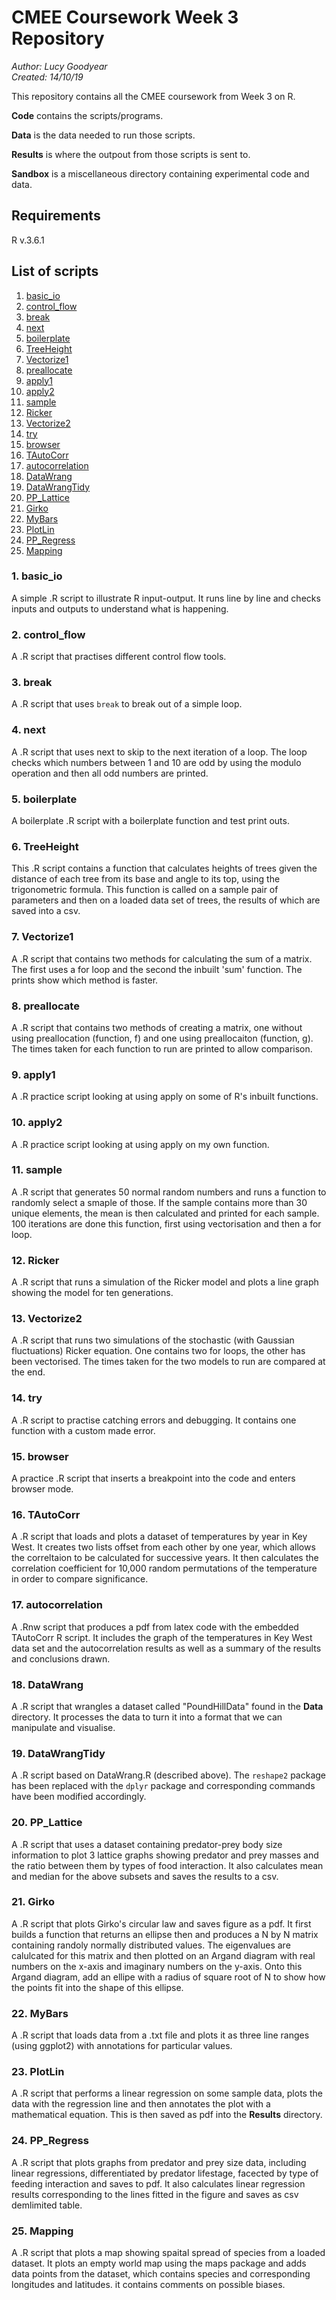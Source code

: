 # CMEE Coursework Week 3 Repository

*Author: Lucy Goodyear*  
*Created: 14/10/19*

This repository contains all the CMEE coursework from Week 3 on R.

**Code** contains the scripts/programs.

**Data** is the data needed to run those scripts.

**Results** is where the outpout from those scripts is sent to.

**Sandbox** is a miscellaneous directory containing experimental code and data.

## Requirements

R v.3.6.1

## List of scripts

1. [basic_io](#1.-basic_io)
2. [control_flow](#2.-control_flow)
3. [break](#3.-break)
4. [next](#4.-next)
5. [boilerplate](#5.-boilerplate)
6. [TreeHeight](#6.-TreeHeight)
7. [Vectorize1](#7.-Vectorize1)
8. [preallocate](#8.-preallocate)
9. [apply1](#9.-apply1)
10. [apply2](#10.-apply2)
11. [sample](#11.-sample)
12. [Ricker](#12.-Ricker)
13. [Vectorize2](#13.-Vectorize2)
14. [try](#14.-try)
15. [browser](#15.-browser)
16. [TAutoCorr](#16.-TAutoCorr)
17. [autocorrelation](#17.-autocorrelation)
18. [DataWrang](#18.-DataWrang)
19. [DataWrangTidy](#19.-DataWrangTidy)
20. [PP_Lattice](#20.-PP_Lattice)
21. [Girko](#21.-Girko)
22. [MyBars](#22.-MyBars)
23. [PlotLin](#23.-PlotLin)
24. [PP_Regress](#24.-PP_Regress)
25. [Mapping](#25.-Mapping)


### 1. basic_io

A simple .R script to illustrate R input-output. It runs line by line and checks inputs and outputs to understand what is happening.

###  2. control_flow

A .R script that practises different control flow tools.

### 3. break

A .R script that uses ```break``` to break out of a simple loop.

### 4. next

A .R script that uses next to skip to the next iteration of a loop. The loop checks which numbers between 1 and 10 are odd by using the modulo operation and then all odd numbers are printed. 

### 5. boilerplate

A boilerplate .R script with a boilerplate function and test print outs.

### 6. TreeHeight

This .R script contains a function that calculates heights of trees given the distance of each tree from its base and angle to its top, using the trigonometric formula. This function is called on a sample pair of parameters and then on a loaded data set of trees, the results of which are saved into a csv.

### 7. Vectorize1

A .R script that contains two methods for calculating the sum of a matrix. The first uses a for loop and the second the inbuilt 'sum' function. The prints show which method is faster.

### 8. preallocate

A .R script that contains two methods of creating a matrix, one without using preallocation (function, f) and one using preallocaiton (function, g). The times taken for each function to run are printed to allow comparison.

### 9. apply1

A .R practice script looking at using apply on some of R's inbuilt functions.

### 10. apply2

A .R practice script looking at using apply on my own function.

### 11. sample

A .R script that generates 50 normal random numbers and runs a function to randomly select a smaple of those. If the sample contains more than 30 unique elements, the mean is then calculated and printed for each sample. 100 iterations are done this function, first using vectorisation and then a for loop.

### 12. Ricker

A .R script that runs a simulation of the Ricker model and plots a line graph showing the model for ten generations.

### 13. Vectorize2

A .R script that runs two simulations of the stochastic (with Gaussian fluctuations) Ricker equation. One contains two for loops, the other has been vectorised. The times taken for the two models to run are compared at the end.

### 14. try

A .R script to practise catching errors and debugging. It contains one function with a custom made error.

### 15. browser

A practice .R script that inserts a breakpoint into the code and enters browser mode.

### 16. TAutoCorr

A .R script that loads and plots a dataset of temperatures by year in Key West. It creates two lists offset from each other by one year, which allows the correltaion to be calculated for successive years. It then calculates the correlation coefficient for 10,000 random permutations of the temperature in order to compare significance.

### 17. autocorrelation

A .Rnw script that produces a pdf from latex code with the embedded TAutoCorr R script. It includes the graph of the temperatures in Key West data set and the autocorrelation results as well as a summary of the results and conclusions drawn.

### 18. DataWrang

A .R script that wrangles a dataset called "PoundHillData" found in the **Data** directory. It processes the data to turn it into a format that we can manipulate and visualise.

### 19. DataWrangTidy

A .R script based on DataWrang.R (described above). The ```reshape2``` package has been replaced with the ```dplyr``` package and corresponding commands have been modified accordingly.

### 20. PP_Lattice

A .R script that uses a dataset containing predator-prey body size information to plot 3 lattice graphs showing predator and prey masses and the ratio between them by types of food interaction. It also calculates mean and median for the above subsets and saves the results to a csv.

### 21. Girko

A .R script that plots Girko's circular law and saves figure as a pdf. It first builds a function that returns an ellipse then and produces a N by N matrix containing randoly normally distributed values. The eigenvalues are calulcated for this matrix and then plotted on an Argand diagram with real numbers on the x-axis and imaginary numbers on the y-axis. Onto this Argand diagram, add an ellipe with a radius of square root of N to show how the points fit into the shape of this ellipse.

### 22. MyBars

A .R script that loads data from a .txt file and plots it as three line ranges (using ggplot2) with annotations for particular values.

### 23. PlotLin

A .R script that performs a linear regression on some sample data, plots the data with the regression line and then annotates the plot with a mathematical equation. This is then saved as pdf into the **Results** directory.

### 24. PP_Regress

A .R script that plots graphs from predator and prey size data, including linear regressions, differentiated by predator lifestage, facected by type of feeding interaction and saves to pdf. It also calculates linear regression results corresponding to the lines fitted in the figure and saves as csv demlimited table.

### 25. Mapping

A .R script that plots a map showing spaital spread of species from a loaded dataset. It plots an empty world map using the maps package and adds data points from the dataset, which contains species and corresponding longitudes and latitudes. it contains comments on possible biases.


